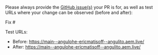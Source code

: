 Please always provide the [GitHub issue(s)](../issues) your PR is for, as well as test URLs where your change can be observed (before and after):

Fix #<gh-issue-id>

Test URLs:
- Before: https://main--angulohe-ericmatisoff--angulito.aem.live/
- After: https://main--angulohe-ericmatisoff--angulito.aem.live/
